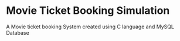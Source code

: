 # Movie Ticket Booking Simulation
 A Movie ticket booking System created using C language and MySQL Database
